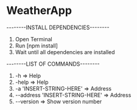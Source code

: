 # WeatherApp

--------INSTALL DEPENDENCIES--------
1. Open Terminal 
2. Run [npm install]
3. Wait until all dependencies are installed


--------LIST OF COMMANDS--------
 1.   -h => Help
 2.   -help => Help
 3.   -a 'INSERT-STRING-HERE' => Address
 4.   --address 'INSERT-STRING-HERE' => Address
 5.   --version => Show version number
